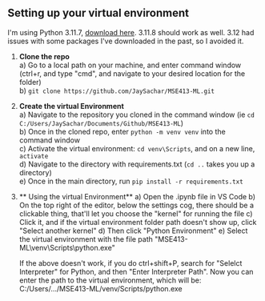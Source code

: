 ## Setting up your virtual environment
I'm using Python 3.11.7, [download here](https://www.python.org/downloads/release/python-3117/). 3.11.8 should work as well. 3.12 had issues with some packages I've downloaded in the past, so I avoided it.

1. **Clone the repo**  
   a) Go to a local path on your machine, and enter command window (ctrl+r, and type "cmd", and navigate to your desired location for the folder)  
   b) `git clone https://github.com/JaySachar/MSE413-ML.git`

2. **Create the virtual Environment**  
   a) Navigate to the repository you cloned in the command window (ie `cd C:/Users/JaySachar/Documents/Github/MSE413-ML`)  
   b) Once in the cloned repo, enter `python -m venv venv` into the command window  
   c) Activate the virtual environment: `cd venv\Scripts`, and on a new line, `activate`  
   d) Navigate to the directory with requirements.txt (`cd ..` takes you up a directory)  
   e) Once in the main directory, run `pip install -r requirements.txt`
3. ** Using the virtual Environment**
   a) Open the .ipynb file in VS Code
   b) On the top right of the editor, below the settings cog, there should be a clickable thing, that'll let you choose the "kernel" for running the file
   c) Click it, and if the virtual environment folder path doesn't show up, click "Select another kernel"
   d) Then click "Python Environment"
   e) Select the virtual environment with the file path "MSE413-ML\venv\Scripts\python.exe"
   
   If the above doesn't work, if you do ctrl+shift+P, search for "Selelct Interpreter" for Python, and then "Enter Interpreter Path". Now you can enter the path to the virtual environment, which will be:
   C:/Users/.../MSE413-ML/venv/Scripts/python.exe

